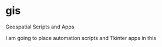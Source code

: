 # gis
Geospatial Scripts and Apps

I am going to place automation scripts and Tkinter apps in this 
